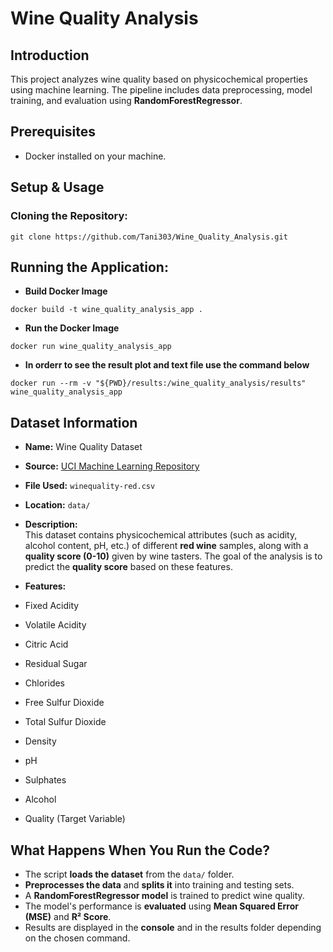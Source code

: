 # Wine Quality Analysis

## Introduction
This project analyzes wine quality based on physicochemical properties using machine learning. The pipeline includes data preprocessing, model training, and evaluation using **RandomForestRegressor**.

## Prerequisites
- Docker installed on your machine.

## Setup & Usage

### Cloning the Repository:
```
git clone https://github.com/Tani303/Wine_Quality_Analysis.git
```

## Running the Application:
- **Build Docker Image**
```
docker build -t wine_quality_analysis_app .
```
- **Run the Docker Image**
```
docker run wine_quality_analysis_app
```
- **In orderr to see the result plot and text file use the command below**
```
docker run --rm -v "${PWD}/results:/wine_quality_analysis/results" wine_quality_analysis_app
```

## Dataset Information
- **Name:** Wine Quality Dataset  
- **Source:** [UCI Machine Learning Repository](https://archive.ics.uci.edu/ml/datasets/wine+quality)  
- **File Used:** `winequality-red.csv`  
- **Location:** `data/`  
- **Description:**  
This dataset contains physicochemical attributes (such as acidity, alcohol content, pH, etc.) of different **red wine** samples, along with a **quality score (0-10)** given by wine tasters. The goal of the analysis is to predict the **quality score** based on these features.

- **Features:**
- Fixed Acidity
- Volatile Acidity
- Citric Acid
- Residual Sugar
- Chlorides
- Free Sulfur Dioxide
- Total Sulfur Dioxide
- Density
- pH
- Sulphates
- Alcohol
- Quality (Target Variable)

## What Happens When You Run the Code?
- The script **loads the dataset** from the `data/` folder.
- **Preprocesses the data** and **splits it** into training and testing sets.
- A **RandomForestRegressor model** is trained to predict wine quality.
- The model's performance is **evaluated** using **Mean Squared Error (MSE)** and **R² Score**.
- Results are displayed in the **console** and in the results folder depending on the chosen command.
